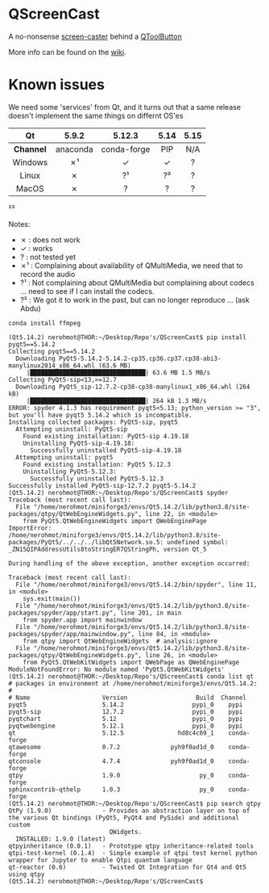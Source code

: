 # QScreenCast
A no-nonsense [screen-caster](https://en.wikipedia.org/wiki/Screencast) behind a [QToolButton](https://doc.qt.io/qt-5/qtoolbutton.html)

More info can be found on the [wiki]().

# Known issues

We need some 'services' from Qt, and it turns out that a same release doesn't implement the same things on differnt OS'es

| Qt | 5.9.2 | 5.12.3 | 5.14 | 5.15 |
|:----:|:------:|:-------:|:-------:|:-------:|
| **Channel** | anaconda | conda-forge | PIP | N/A |
|Windows| ✗¹ | ✓ | ✓ | ? |
|Linux| ✗ | ?¹ | ?² | ? |
|MacOS| ✗ | ? | ? | ? |

²³

Notes:
  * ✗ : does not work
  * ✓ : works
  * ? : not tested yet
  * ✗¹ : Complaining about availability of QMultiMedia, we need that to record the audio
  * ?¹ : Not complaining about QMultiMedia but complaining about codecs ... need to see if I can install the codecs.
  * ?² : We got it to work in the past, but can no longer reproduce ... (ask Abdu)

```shell
conda install ffmpeg
```

```
(Qt5.14.2) nerohmot@THOR:~/Desktop/Repo's/QScreenCast$ pip install pyqt5==5.14.2
Collecting pyqt5==5.14.2
  Downloading PyQt5-5.14.2-5.14.2-cp35.cp36.cp37.cp38-abi3-manylinux2014_x86_64.whl (63.6 MB)
     |████████████████████████████████| 63.6 MB 1.5 MB/s 
Collecting PyQt5-sip<13,>=12.7
  Downloading PyQt5_sip-12.7.2-cp38-cp38-manylinux1_x86_64.whl (264 kB)
     |████████████████████████████████| 264 kB 1.3 MB/s 
ERROR: spyder 4.1.3 has requirement pyqt5<5.13; python_version >= "3", but you'll have pyqt5 5.14.2 which is incompatible.
Installing collected packages: PyQt5-sip, pyqt5
  Attempting uninstall: PyQt5-sip
    Found existing installation: PyQt5-sip 4.19.18
    Uninstalling PyQt5-sip-4.19.18:
      Successfully uninstalled PyQt5-sip-4.19.18
  Attempting uninstall: pyqt5
    Found existing installation: PyQt5 5.12.3
    Uninstalling PyQt5-5.12.3:
      Successfully uninstalled PyQt5-5.12.3
Successfully installed PyQt5-sip-12.7.2 pyqt5-5.14.2
(Qt5.14.2) nerohmot@THOR:~/Desktop/Repo's/QScreenCast$ spyder
Traceback (most recent call last):
  File "/home/nerohmot/miniforge3/envs/Qt5.14.2/lib/python3.8/site-packages/qtpy/QtWebEngineWidgets.py", line 22, in <module>
    from PyQt5.QtWebEngineWidgets import QWebEnginePage
ImportError: /home/nerohmot/miniforge3/envs/Qt5.14.2/lib/python3.8/site-packages/PyQt5/../../../libQt5Network.so.5: undefined symbol: _ZN15QIPAddressUtils8toStringER7QStringPh, version Qt_5

During handling of the above exception, another exception occurred:

Traceback (most recent call last):
  File "/home/nerohmot/miniforge3/envs/Qt5.14.2/bin/spyder", line 11, in <module>
    sys.exit(main())
  File "/home/nerohmot/miniforge3/envs/Qt5.14.2/lib/python3.8/site-packages/spyder/app/start.py", line 201, in main
    from spyder.app import mainwindow
  File "/home/nerohmot/miniforge3/envs/Qt5.14.2/lib/python3.8/site-packages/spyder/app/mainwindow.py", line 84, in <module>
    from qtpy import QtWebEngineWidgets  # analysis:ignore
  File "/home/nerohmot/miniforge3/envs/Qt5.14.2/lib/python3.8/site-packages/qtpy/QtWebEngineWidgets.py", line 26, in <module>
    from PyQt5.QtWebKitWidgets import QWebPage as QWebEnginePage
ModuleNotFoundError: No module named 'PyQt5.QtWebKitWidgets'
(Qt5.14.2) nerohmot@THOR:~/Desktop/Repo's/QScreenCast$ conda list qt
# packages in environment at /home/nerohmot/miniforge3/envs/Qt5.14.2:
#
# Name                    Version                   Build  Channel
pyqt5                     5.14.2                   pypi_0    pypi
pyqt5-sip                 12.7.2                   pypi_0    pypi
pyqtchart                 5.12                     pypi_0    pypi
pyqtwebengine             5.12.1                   pypi_0    pypi
qt                        5.12.5               hd8c4c69_1    conda-forge
qtawesome                 0.7.2              pyh9f0ad1d_0    conda-forge
qtconsole                 4.7.4              pyh9f0ad1d_0    conda-forge
qtpy                      1.9.0                      py_0    conda-forge
sphinxcontrib-qthelp      1.0.3                      py_0    conda-forge
(Qt5.14.2) nerohmot@THOR:~/Desktop/Repo's/QScreenCast$ pip search qtpy
QtPy (1.9.0)              - Provides an abstraction layer on top of the various Qt bindings (PyQt5, PyQt4 and PySide) and additional custom
                            QWidgets.
  INSTALLED: 1.9.0 (latest)
qtpyinheritance (0.0.1)   - Prototype qtpy inheritance-related tools
qtpi-test-kernel (0.1.4)  - Simple example of qtpi test kernel python wrapper for Jupyter to enable Qtpi quantum language
qt-reactor (0.6)          - Twisted Qt Integration for Qt4 and Qt5 using qtpy
(Qt5.14.2) nerohmot@THOR:~/Desktop/Repo's/QScreenCast$ 
```
